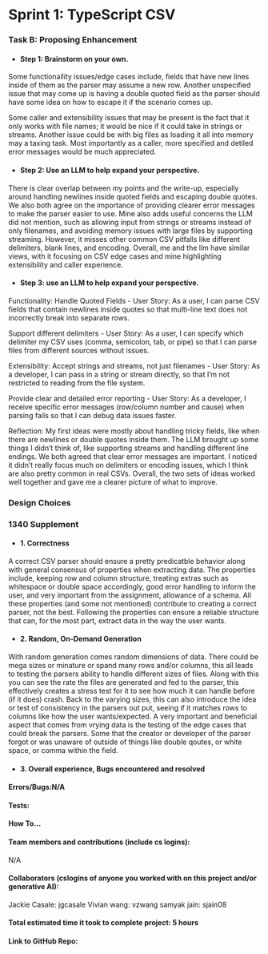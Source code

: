 # Sprint 1: TypeScript CSV

### Task B: Proposing Enhancement

- #### Step 1: Brainstorm on your own.
Some functionallity issues/edge cases include, fields that have new lines inside of them as the parser may assume a new row. Another unspecified issue that may come up is having a double quoted field as the parser should have some idea on how to escape it if the scenario comes up. 


Some caller and extensibility issues that may be present is the fact that it only works with file names; it would be nice if it could take in strings or streams. Another issue could be with big files as loading it all into memory may a taxing task. Most importantly as a caller, more specified and detiled error messages would be much appreciated.
- #### Step 2: Use an LLM to help expand your perspective.
There is clear overlap between my points and the write-up, especially around handling newlines inside quoted fields and escaping double quotes. We also both agree on the importance of providing clearer error messages to make the parser easier to use. Mine also adds useful concerns the LLM did not mention, such as allowing input from strings or streams instead of only filenames, and avoiding memory issues with large files by supporting streaming. However, it misses other common CSV pitfalls like different delimiters, blank lines, and encoding. Overall, me and the llm have similar views, with it focusing on CSV edge cases and mine highlighting extensibility and caller experience.
- #### Step 3: use an LLM to help expand your perspective.
Functionality:
Handle Quoted Fields - User Story: As a user, I can parse CSV fields that contain newlines inside quotes so that multi-line text does not incorrectly break into separate rows.

Support different delimiters - User Story: As a user, I can specify which delimiter my CSV uses (comma, semicolon, tab, or pipe) so that I can parse files from different sources without issues.


Extensibility:
Accept strings and streams, not just filenames - User Story: As a developer, I can pass in a string or stream directly, so that I’m not restricted to reading from the file system.

Provide clear and detailed error reporting - User Story: As a developer, I receive specific error messages (row/column number and cause) when parsing fails so that I can debug data issues faster.

Reflection:
My first ideas were mostly about handling tricky fields, like when there are newlines or double quotes inside them. The LLM brought up some things I didn’t think of, like supporting streams and handling different line endings. We both agreed that clear error messages are important. I noticed it didn’t really focus much on delimiters or encoding issues, which I think are also pretty common in real CSVs. Overall, the two sets of ideas worked well together and gave me a clearer picture of what to improve.

### Design Choices

### 1340 Supplement

- #### 1. Correctness
A correct CSV parser should ensure a pretty predicatble behavior along with general consensus of properties when extracting data. The properties include, keeping row and column structure, treating extras such as whitespace or double space accordingly, good error handling to inform the user, and very important from the assignment, allowance of a schema. All these properties (and some not mentioned) contribute to creating a correct parser, not the best. Following the properties can ensure a reliable structure that can, for the most part, extract data in the way the user wants.
- #### 2. Random, On-Demand Generation
With random generation comes random dimensions of data. There could be mega sizes or minature or spand many rows and/or columns, this all leads to testing the parsers ability to handle different sizes of files. Along with this you can see the rate the files are generated and fed to the parser, this effectively creates a stress test for it to see how much it can handle before (if it does) crash. Back to the varying sizes, this can also introduce the idea or test of consistency in the parsers out put, seeing if it matches rows to columns like how the user wants/expected. A very important and beneficial aspect that comes from vrying data is  the testing of the edge cases that could break the parsers. Some that the creator or developer of the parser forgot or was unaware of outside of things like double qoutes, or white space, or comma within the field.
- #### 3. Overall experience, Bugs encountered and resolved
#### Errors/Bugs:N/A
#### Tests:
#### How To…

#### Team members and contributions (include cs logins):
N/A
#### Collaborators (cslogins of anyone you worked with on this project and/or generative AI):
Jackie Casale: jgcasale
Vivian wang: vzwang
samyak jain: sjain08
#### Total estimated time it took to complete project: 5 hours
#### Link to GitHub Repo:  
